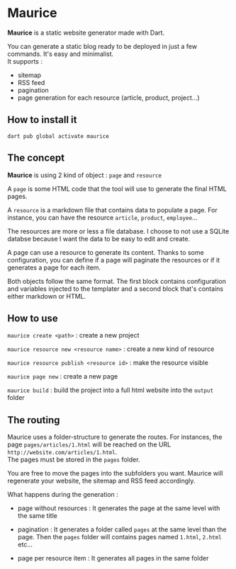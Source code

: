 # Maurice

**Maurice** is a static website generator made with Dart.

You can generate a static blog ready to be deployed in just a few commands. It's easy and minimalist.  
It supports :

- sitemap
- RSS feed
- pagination
- page generation for each resource (article, product, project...)

## How to install it

`dart pub global activate maurice`

## The concept

**Maurice** is using 2 kind of object : `page` and `resource`

A `page` is some HTML code that the tool will use to generate the final HTML pages.

A `resource` is a markdown file that contains data to populate a page. For instance, you can have the resource `article`, `product`, `employee`...

The resources are more or less a file database. I choose to not use a SQLite databse because I want the data to be easy to edit and create.

A page can use a resource to generate its content. Thanks to some configuration, you can define if a page will paginate the resources or if it generates a page for each item.

Both objects follow the same format. The first block contains configuration and variables injected to the templater and a second block that's contains either markdown or HTML.


## How to use

`maurice create <path>` : create a new project

`maurice resource new <resource name>` : create a new kind of resource

`maurice resource publish <resource id>` : make the resource visible

`maurice page new` : create a new page

`maurice build` : build the project into a full html website into the `output` folder 

## The routing

Maurice uses a folder-structure to generate the routes. For instances, the page `pages/articles/1.html` will be reached on the URL `http://website.com/articles/1.html`.  
The pages must be stored in the `pages` folder.

You are free to move the pages into the subfolders you want. Maurice will regenerate your website, the sitemap and RSS feed accordingly.

What happens during the generation :

- page without resources : It generates the page at the same level with the same title

- pagination : It generates a folder called `pages` at the same level than the page. Then the `pages` folder will contains pages named `1.html`, `2.html` etc...

- page per resource item : It generates all pages in the same folder

